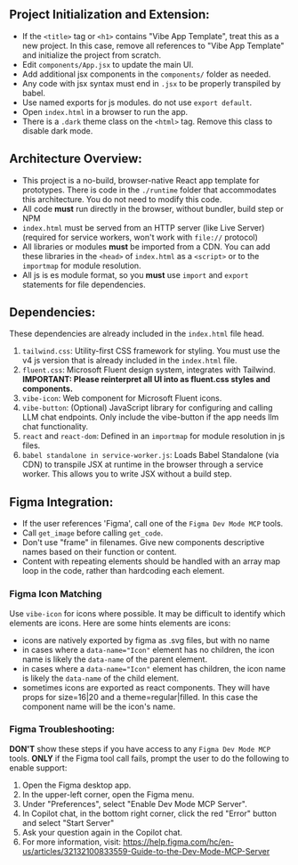 ## Project Initialization and Extension:
- If the `<title>` tag or `<h1>` contains "Vibe App Template", treat this as a new project. In this case, remove all references to "Vibe App Template" and initialize the project from scratch.
- Edit `components/App.jsx` to update the main UI.
- Add additional jsx components in the `components/` folder as needed.
- Any code with jsx syntax must end in `.jsx` to be properly transpiled by babel.
- Use named exports for js modules. do not use `export default`.
- Open `index.html` in a browser to run the app.
- There is a `.dark` theme class on the `<html>` tag. Remove this class to disable dark mode.

## Architecture Overview:
- This project is a no-build, browser-native React app template for prototypes. There is code in the `./runtime` folder that accommodates this architecture. You do not need to modify this code.
- All code **must** run directly in the browser, without bundler, build step or NPM
- `index.html` must be served from an HTTP server (like Live Server) (required for service workers, won't work with `file://` protocol)
- All libraries or modules **must** be imported from a CDN. You can add these libraries in the `<head>` of `index.html` as a `<script>` or to the `importmap` for module resolution.
- All js is es module format, so you **must** use `import` and `export` statements for file dependencies.

## Dependencies:
These dependencies are already included in the `index.html` file head.
1. `tailwind.css`: Utility-first CSS framework for styling. You must use the v4 js version that is already included in the `index.html` file.
2. `fluent.css`: Microsoft Fluent design system, integrates with Tailwind. **IMPORTANT: Please reinterpret all UI into as fluent.css styles and components.**
3. `vibe-icon`: Web component for Microsoft Fluent icons.
4. `vibe-button`: (Optional) JavaScript library for configuring and calling LLM chat endpoints. Only include the vibe-button if the app needs llm chat functionality.
5. `react` and `react-dom`: Defined in an `importmap` for module resolution in js files.
6. `babel standalone in service-worker.js`: Loads Babel Standalone (via CDN) to transpile JSX at runtime in the browser through a service worker. This allows you to write JSX without a build step.

## Figma Integration:
- If the user references 'Figma', call one of the `Figma Dev Mode MCP` tools. 
- Call `get_image` before calling `get_code`.
- Don't use "frame" in filenames. Give new components descriptive names based on their function or content.
- Content with repeating elements should be handled with an array map loop in the code, rather than hardcoding each element.

### Figma Icon Matching
Use `vibe-icon` for icons where possible. It may be difficult to identify which elements are icons. Here are some hints elements are icons:
- icons are natively exported by figma as .svg files, but with no name
- in cases where a `data-name="Icon"` element has no children, the icon name is likely the `data-name` of the parent element.
- in cases where a `data-name="Icon"` element has children, the icon name is likely the `data-name` of the child element.
- sometimes icons are exported as react components. They will have props for size=16|20 and a theme=regular|filled. In this case the component name will be the icon's name.

### Figma Troubleshooting:
**DON'T** show these steps if you have access to any `Figma Dev Mode MCP` tools.
**ONLY** if the Figma tool call fails, prompt the user to do the following to enable support:
1. Open the Figma desktop app.
2. In the upper-left corner, open the Figma menu.
3. Under "Preferences", select "Enable Dev Mode MCP Server".
4. In Copilot chat, in the bottom right corner, click the red "Error" button and select "Start Server"
5. Ask your question again in the Copilot chat.
6. For more information, visit: https://help.figma.com/hc/en-us/articles/32132100833559-Guide-to-the-Dev-Mode-MCP-Server
